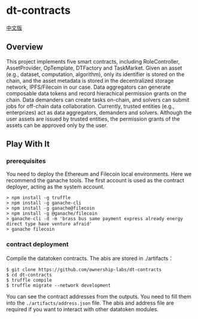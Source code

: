 # dt-contracts

[中文版](./README_CN.md)

## Overview

This project implements five smart contracts, including RoleController, AssetProvider, OpTemplate, DTFactory and TaskMarket. Given an asset (e.g., dataset, computation, algorithm), only its identifier is stored on the chain, and the asset metadata is stored in the decentralized storage network, IPFS/Filecoin in our case. Data aggregators can generate composable data tokens and record hierachical permission grants on the chain. Data demanders can create tasks on-chain, and solvers can submit jobs for off-chain data collaboration. Currently, trusted entities (e.g., enterprizes) act as data aggregators, demanders and solvers. Although the user assets are issued by trusted entities, the permission grants of the assets can be approved only by the user.

## Play With It

### prerequisites

You need to deploy the Ethereum and Filecoin local environments. Here we recommend the ganache tools. The first account is used as the contract deployer, acting as the system account.
```
> npm install -g truffle
> npm install -g ganache-cli
> npm install -g ganache@filecoin
> npm install -g @ganache/filecoin
> ganache-cli -d -m 'brass bus same payment express already energy direct type have venture afraid'
> ganache filecoin
```

### contract deployment

Compile the datatoken contracts. The abis are stored in ./artifacts：
```
$ git clone https://github.com/ownership-labs/dt-contracts
$ cd dt-contracts
$ truffle compile
$ truffle migrate --network development
```

You can see the contract addresses from the outputs. You need to fill them into the `./artifacts/address.json` file. The abis and address file are required if you want to interact with other datatoken modules.